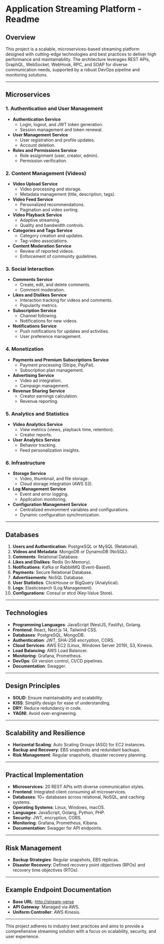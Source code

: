 # Application Streaming Platform - Readme

## Overview

This project is a scalable, microservices-based streaming platform designed with cutting-edge technologies and best practices to deliver high performance and maintainability. The architecture leverages REST APIs, GraphQL, WebSocket, WebHook, RPC, and SOAP for diverse communication needs, supported by a robust DevOps pipeline and monitoring solutions.

---

## Microservices

### 1. Authentication and User Management

- **Authentication Service**
  - Login, logout, and JWT token generation.
  - Session management and token renewal.
- **User Management Service**
  - User registration and profile updates.
  - Account deletion.
- **Roles and Permissions Service**
  - Role assignment (user, creator, admin).
  - Permission verification.

### 2. Content Management (Videos)

- **Video Upload Service**
  - Video processing and storage.
  - Metadata management (title, description, tags).
- **Video Feed Service**
  - Personalized recommendations.
  - Pagination and video sorting.
- **Video Playback Service**
  - Adaptive streaming.
  - Quality and bandwidth controls.
- **Categories and Tags Service**
  - Category creation and updates.
  - Tag-video associations.
- **Content Moderation Service**
  - Review of reported videos.
  - Enforcement of community guidelines.

### 3. Social Interaction

- **Comments Service**
  - Create, edit, and delete comments.
  - Comment moderation.
- **Likes and Dislikes Service**
  - Interaction tracking for videos and comments.
  - Popularity metrics.
- **Subscription Service**
  - Channel following.
  - Notifications for new videos.
- **Notifications Service**
  - Push notifications for updates and activities.
  - User preference management.

### 4. Monetization

- **Payments and Premium Subscriptions Service**
  - Payment processing (Stripe, PayPal).
  - Subscription plan management.
- **Advertising Service**
  - Video ad integration.
  - Campaign management.
- **Revenue Sharing Service**
  - Creator earnings calculation.
  - Revenue reporting.

### 5. Analytics and Statistics

- **Video Analytics Service**
  - View metrics (views, playback time, retention).
  - Creator reports.
- **User Analytics Service**
  - Behavior tracking.
  - Feed personalization insights.

### 6. Infrastructure

- **Storage Service**
  - Video, thumbnail, and file storage.
  - Cloud storage integration (AWS S3).
- **Log Management Service**
  - Event and error logging.
  - Application monitoring.
- **Configuration Management Service**
  - Centralized environment variables and configurations.
  - Dynamic configuration synchronization.

---

## Databases

1. **Users and Authentication**: PostgreSQL or MySQL (Relational).
2. **Videos and Metadata**: MongoDB or DynamoDB (NoSQL).
3. **Comments**: Relational Database.
4. **Likes and Dislikes**: Redis (In-Memory).
5. **Notifications**: Kafka or RabbitMQ (Event-Based).
6. **Payments**: Secure Relational Database.
7. **Advertisements**: NoSQL Database.
8. **User Statistics**: ClickHouse or BigQuery (Analytical).
9. **Logs**: Elasticsearch (Log Management).
10. **Configurations**: Consul or etcd (Key-Value Store).

---

## Technologies

- **Programming Languages**: JavaScript (NestJS, Fastify), Golang.
- **Frontend**: React, Next.js 14, Tailwind CSS.
- **Databases**: PostgreSQL, MongoDB.
- **Authentication**: JWT, SHA-256 encryption, CORS.
- **Cloud Services**: AWS EC2 (Linux, Windows Server 2019), S3, Kinesis.
- **Load Balancing**: AWS Load Balancer.
- **Monitoring**: Grafana, Prometheus.
- **DevOps**: Git version control, CI/CD pipelines.
- **Documentation**: Swagger.

---

## Design Principles

- **SOLID**: Ensure maintainability and scalability.
- **KISS**: Simplify design for ease of understanding.
- **DRY**: Reduce redundancy in code.
- **YAGNI**: Avoid over-engineering.

---

## Scalability and Resilience

- **Horizontal Scaling**: Auto Scaling Groups (ASG) for EC2 instances.
- **Backup and Recovery**: EBS snapshots and redundant backups.
- **Risk Management**: Regular snapshots, disaster recovery planning.

---

## Practical Implementation

- **Microservices**: 20 REST APIs with diverse communication styles.
- **Frontend**: Integrated client consuming all microservices.
- **Databases**: 10+ databases across relational, NoSQL, and caching systems.
- **Operating Systems**: Linux, Windows, macOS.
- **Languages**: JavaScript, Golang, Python, PHP.
- **Security**: JWT, encryption, CORS.
- **Monitoring**: Grafana, Prometheus, Kibana.
- **Documentation**: Swagger for API endpoints.

---

## Risk Management

- **Backup Strategies**: Regular snapshots, EBS replicas.
- **Disaster Recovery**: Defined recovery point objectives (RPOs) and recovery time objectives (RTOs).

---

## Example Endpoint Documentation

- **Base URL**: [http://stream-verse](http://stream-verse)
- **API Gateway**: Managed via AWS.
- **Uniform Controller**: AWS Kinesis.

---

This project adheres to industry best practices and aims to provide a comprehensive streaming solution with a focus on scalability, security, and user experience.
